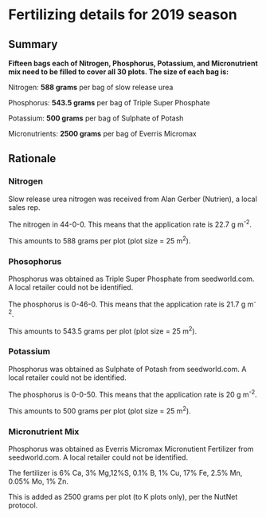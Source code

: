 # Fertilizing details for 2019 season

## Summary
**Fifteen bags each of Nitrogen, Phosphorus, Potassium, and Micronutrient mix
need to be filled to cover all 30 plots. The size of each bag is:**

Nitrogen: **588 grams** per bag of slow release urea

Phosphorus: **543.5 grams** per bag of Triple Super Phosphate

Potassium: **500 grams** per bag of Sulphate of Potash

Micronutrients: **2500 grams**  per bag of Everris Micromax

## Rationale

### Nitrogen
Slow release urea nitrogen was received from Alan Gerber (Nutrien),
a local sales rep.

The nitrogen in 44-0-0. This means that the application rate is 22.7
g m<sup>-2</sup>. 

This amounts to 588 grams per plot (plot size = 25 m<sup>2</sup>).

### Phosophorus
Phosphorus was obtained as Triple Super Phosphate from seedworld.com.
A local retailer could not be identified.

The phosphorus is 0-46-0. This means that the application rate is 21.7
g m<sup>-2</sup>. 

This amounts to 543.5 grams per plot (plot size = 25 m<sup>2</sup>).

### Potassium
Phosphorus was obtained as Sulphate of Potash from seedworld.com.
A local retailer could not be identified.

The phosphorus is 0-0-50. This means that the application rate is 20
g m<sup>-2</sup>. 

This amounts to 500 grams per plot (plot size = 25 m<sup>2</sup>).

### Micronutrient Mix
Phosphorus was obtained as Everris Micromax Micronutient Fertilizer from seedworld.com.
A local retailer could not be identified.

The fertilizer is 6% Ca, 3% Mg,12%S, 0.1% B, 1% Cu, 17% Fe, 2.5% Mn, 0.05% Mo, 1% Zn.


This is added as 2500 grams per plot (to K plots only), per the NutNet protocol.
  
